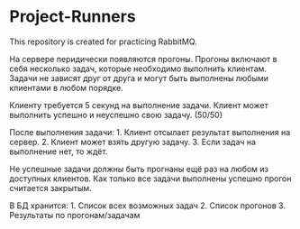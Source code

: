 # Project-Runners
This repository is created for practicing RabbitMQ.


На сервере перидически появляются прогоны.
Прогоны включают в себя несколько задач, которые необходимо выполнить клиентам.
Задачи не зависят друг от друга и могут быть выполнены любыми клиентами в любом порядке.

Клиенту требуется 5 секунд на выполнение задачи.
Клиент может выполнить успешно и неуспешно свою задачу. (50/50)

После выполнения задачи: 
	1. Клиент отсылает результат выполнения на сервер.
	2. Клиент может взять другую задачу.
	3. Если задач на выполнение нет, то ждёт.

Не успешные задачи должны быть прогнаны ещё раз на любом из доступных клиентов.
Как только все задачи выполнены успешно прогон считается закрытым.

В БД хранится:
	1. Список всех возможных задач
	2. Список прогонов
	3. Результаты по прогонам/задачам
